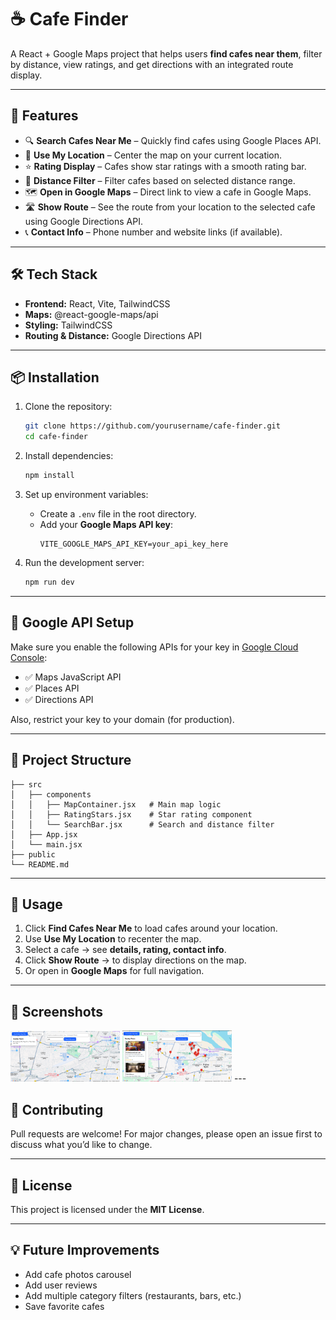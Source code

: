 # ☕ Cafe Finder

A React + Google Maps project that helps users **find cafes near them**, filter by distance, view ratings, and get directions with an integrated route display.

---

## 🚀 Features
- 🔍 **Search Cafes Near Me** – Quickly find cafes using Google Places API.
- 📍 **Use My Location** – Center the map on your current location.
- ⭐ **Rating Display** – Cafes show star ratings with a smooth rating bar.
- 📏 **Distance Filter** – Filter cafes based on selected distance range.
- 🗺 **Open in Google Maps** – Direct link to view a cafe in Google Maps.
- 🛣 **Show Route** – See the route from your location to the selected cafe using Google Directions API.
- 📞 **Contact Info** – Phone number and website links (if available).

---

## 🛠 Tech Stack
- **Frontend:** React, Vite, TailwindCSS
- **Maps:** @react-google-maps/api
- **Styling:** TailwindCSS
- **Routing & Distance:** Google Directions API

---

## 📦 Installation

1. Clone the repository:
   ```bash
   git clone https://github.com/yourusername/cafe-finder.git
   cd cafe-finder
   ```

2. Install dependencies:
   ```bash
   npm install
   ```

3. Set up environment variables:
   - Create a `.env` file in the root directory.
   - Add your **Google Maps API key**:
     ```env
     VITE_GOOGLE_MAPS_API_KEY=your_api_key_here
     ```

4. Run the development server:
   ```bash
   npm run dev
   ```

---

## 🔑 Google API Setup
Make sure you enable the following APIs for your key in [Google Cloud Console](https://console.cloud.google.com/):
- ✅ Maps JavaScript API
- ✅ Places API
- ✅ Directions API

Also, restrict your key to your domain (for production).

---

## 📂 Project Structure
```
├── src
│   ├── components
│   │   ├── MapContainer.jsx   # Main map logic
│   │   ├── RatingStars.jsx    # Star rating component
│   │   └── SearchBar.jsx      # Search and distance filter
│   ├── App.jsx
│   └── main.jsx
├── public
└── README.md
```

---

## 🎯 Usage
1. Click **Find Cafes Near Me** to load cafes around your location.
2. Use **Use My Location** to recenter the map.
3. Select a cafe → see **details, rating, contact info**.
4. Click **Show Route** → to display directions on the map.
5. Or open in **Google Maps** for full navigation.

---

## 📸 Screenshots
<img src="src\assets\ss1.png" width=175px>
<img src="src\assets\ss2.png" width=175px>
---

## 🤝 Contributing
Pull requests are welcome! For major changes, please open an issue first to discuss what you’d like to change.

---

## 📜 License
This project is licensed under the **MIT License**.

---

## 💡 Future Improvements
- Add cafe photos carousel
- Add user reviews
- Add multiple category filters (restaurants, bars, etc.)
- Save favorite cafes

